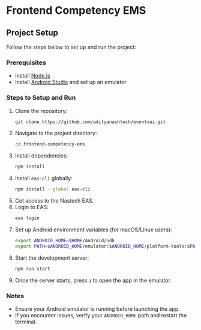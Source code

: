 # Frontend Competency EMS

## Project Setup

Follow the steps below to set up and run the project:

### Prerequisites
- Install [Node.js](https://nodejs.org/)
- Install [Android Studio](https://developer.android.com/studio) and set up an emulator

### Steps to Setup and Run

1. Clone the repository:
   ```sh
   git clone https://github.com/adityanashtech/eventxui.git
   ```
2. Navigate to the project directory:
   ```sh
   cd frontend-competency-ems
   ```
3. Install dependencies:
   ```sh
   npm install
   ```
4. Install `eas-cli` globally:
   ```sh
   npm install --global eas-cli
   ```
5. Get access to the Nastech EAS.
6. Login to EAS:
   ```sh
   eas login
   ```
7. Set up Android environment variables (for macOS/Linux users):
   ```sh
   export ANDROID_HOME=$HOME/Android/Sdk
   export PATH=$ANDROID_HOME/emulator:$ANDROID_HOME/platform-tools:$PATH
   ```
8. Start the development server:
   ```sh
   npm run start
   ```
9. Once the server starts, press `a` to open the app in the emulator.

### Notes
- Ensure your Android emulator is running before launching the app.
- If you encounter issues, verify your `ANDROID_HOME` path and restart the terminal.
